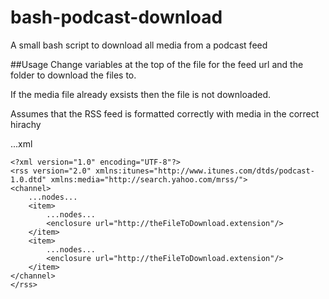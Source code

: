 # bash-podcast-download
A small bash script to download all media from a podcast feed

##Usage
Change variables at the top of the file for the feed url and the folder to download the files to.

If the media file already exsists then the file is not downloaded. 

Assumes that the RSS feed is formatted correctly with media in the correct hirachy

...xml

	<?xml version="1.0" encoding="UTF-8"?>
	<rss version="2.0" xmlns:itunes="http://www.itunes.com/dtds/podcast-1.0.dtd" xmlns:media="http://search.yahoo.com/mrss/">
  	<channel>
  		...nodes...
		<item>
			...nodes...
			<enclosure url="http://theFileToDownload.extension"/>
		</item>
		<item>
			...nodes...
			<enclosure url="http://theFileToDownload.extension"/>
		</item>
	</channel>
	</rss>
```
